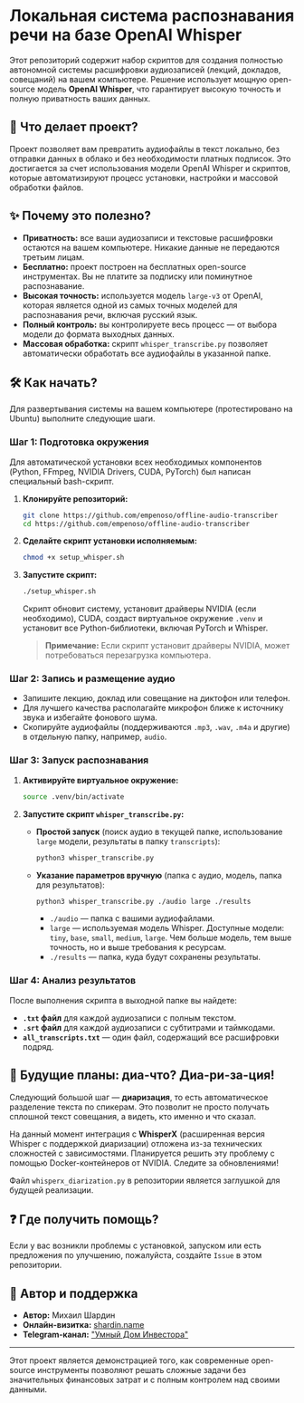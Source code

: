 # Локальная система распознавания речи на базе OpenAI Whisper

Этот репозиторий содержит набор скриптов для создания полностью автономной системы расшифровки аудиозаписей (лекций, докладов, совещаний) на вашем компьютере. Решение использует мощную open-source модель **OpenAI Whisper**, что гарантирует высокую точность и полную приватность ваших данных.

## 🚀 Что делает проект?

Проект позволяет вам превратить аудиофайлы в текст локально, без отправки данных в облако и без необходимости платных подписок. Это достигается за счет использования модели OpenAI Whisper и скриптов, которые автоматизируют процесс установки, настройки и массовой обработки файлов.

## ✨ Почему это полезно?

*   **Приватность:** все ваши аудиозаписи и текстовые расшифровки остаются на вашем компьютере. Никакие данные не передаются третьим лицам.
*   **Бесплатно:** проект построен на бесплатных open-source инструментах. Вы не платите за подписку или поминутное распознавание.
*   **Высокая точность:** используется модель `large-v3` от OpenAI, которая является одной из самых точных моделей для распознавания речи, включая русский язык.
*   **Полный контроль:** вы контролируете весь процесс — от выбора модели до формата выходных данных.
*   **Массовая обработка:** скрипт `whisper_transcribe.py` позволяет автоматически обработать все аудиофайлы в указанной папке.

## 🛠️ Как начать?

Для развертывания системы на вашем компьютере (протестировано на Ubuntu) выполните следующие шаги.

### Шаг 1: Подготовка окружения

Для автоматической установки всех необходимых компонентов (Python, FFmpeg, NVIDIA Drivers, CUDA, PyTorch) был написан специальный bash-скрипт.

1.  **Клонируйте репозиторий:**
    ```bash
    git clone https://github.com/empenoso/offline-audio-transcriber
    cd https://github.com/empenoso/offline-audio-transcriber
    ```

2.  **Сделайте скрипт установки исполняемым:**
    ```bash
    chmod +x setup_whisper.sh
    ```

3.  **Запустите скрипт:**
    ```bash
    ./setup_whisper.sh
    ```
    Скрипт обновит систему, установит драйверы NVIDIA (если необходимо), CUDA, создаст виртуальное окружение `.venv` и установит все Python-библиотеки, включая PyTorch и Whisper.

    > **Примечание:** Если скрипт установит драйверы NVIDIA, может потребоваться перезагрузка компьютера.

### Шаг 2: Запись и размещение аудио

*   Запишите лекцию, доклад или совещание на диктофон или телефон.
*   Для лучшего качества располагайте микрофон ближе к источнику звука и избегайте фонового шума.
*   Скопируйте аудиофайлы (поддерживаются `.mp3`, `.wav`, `.m4a` и другие) в отдельную папку, например, `audio`.

### Шаг 3: Запуск распознавания

1.  **Активируйте виртуальное окружение:**
    ```bash
    source .venv/bin/activate
    ```

2.  **Запустите скрипт `whisper_transcribe.py`:**

    *   **Простой запуск** (поиск аудио в текущей папке, использование `large` модели, результаты в папку `transcripts`):
        ```bash
        python3 whisper_transcribe.py
        ```

    *   **Указание параметров вручную** (папка с аудио, модель, папка для результатов):
        ```bash
        python3 whisper_transcribe.py ./audio large ./results
        ```
        *   `./audio` — папка с вашими аудиофайлами.
        *   `large` — используемая модель Whisper. Доступные модели: `tiny`, `base`, `small`, `medium`, `large`. Чем больше модель, тем выше точность, но и выше требования к ресурсам.
        *   `./results` — папка, куда будут сохранены результаты.

### Шаг 4: Анализ результатов

После выполнения скрипта в выходной папке вы найдете:
*   **`.txt` файл** для каждой аудиозаписи с полным текстом.
*   **`.srt` файл** для каждой аудиозаписи с субтитрами и таймкодами.
*   **`all_transcripts.txt`** — один файл, содержащий все расшифровки подряд.

## 🔮 Будущие планы: диа-что? Диа-ри-за-ция!

Следующий большой шаг — **диаризация**, то есть автоматическое разделение текста по спикерам. Это позволит не просто получать сплошной текст совещания, а видеть, кто именно и что сказал.

На данный момент интеграция с **WhisperX** (расширенная версия Whisper с поддержкой диаризации) отложена из-за технических сложностей с зависимостями. Планируется решить эту проблему с помощью Docker-контейнеров от NVIDIA. Следите за обновлениями!

Файл `whisperx_diarization.py` в репозитории является заглушкой для будущей реализации.

## ❓ Где получить помощь?

Если у вас возникли проблемы с установкой, запуском или есть предложения по улучшению, пожалуйста, создайте `Issue` в этом репозитории.

## 👤 Автор и поддержка

*   **Автор:** Михаил Шардин
*   **Онлайн-визитка:** [shardin.name](https://shardin.name/)
*   **Telegram-канал:** ["Умный Дом Инвестора"](https://t.me/умный_дом_инвестора)

---
Этот проект является демонстрацией того, как современные open-source инструменты позволяют решать сложные задачи без значительных финансовых затрат и с полным контролем над своими данными.
